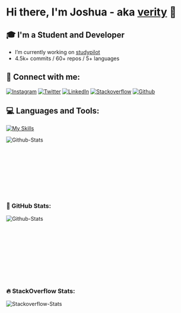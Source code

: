 # Hi there, I'm Joshua - aka [verity][website] 👋

## 🎓 I'm a Student and Developer

- I’m currently working on [studypilot][studypilot]
- 4.5k+ commits / 60+ repos / 5+ languages

## 📎 Connect with me:
[![Instagram](https://skillicons.dev/icons?i=instagram&theme=dark)](https://www.instagram.com/verity.dev/)
[![Twitter](https://skillicons.dev/icons?i=twitter&theme=dark)](https://twitter.com/verity_yt_/)
[![LinkedIn](https://skillicons.dev/icons?i=linkedin&theme=dark)](https://www.linkedin.com/in/joshua-schmidt-36831026b/)
[![Stackoverflow](https://skillicons.dev/icons?i=stackoverflow&theme=dark)](https://stackoverflow.com/users/13189807/verity?tab=profile)
[![Github](https://skillicons.dev/icons?i=github&theme=dark)](https://github.com/verityyt)
<br />

## 💻 Languages and Tools:
[![My Skills](https://skillicons.dev/icons?i=html,css,js,ts,git,electron,react,nodejs,npm,,idea,androidstudio,github,githubactions,,kotlin,java,gradle&perline=5&theme=dark)](https://skillicons.dev)

<img align="left" alt="Github-Stats" src="https://github-readme-stats.vercel.app/api/top-langs/?username=verityyt&layout=compact" />

<br />
<br />
<br />
<br />
<br />
<br />
<br />
<br />
<br />

### 💎 GitHub Stats:

<img align="left" alt="Github-Stats" src="https://github-readme-stats.vercel.app/api?username=verityyt&count_private=true&show_icons=true" />

<br />
<br />
<br />
<br />
<br />
<br />
<br />
<br />
<br />
<br />

### 🔥 StackOverflow Stats:

<img align="left" alt="Stackoverflow-Stats" src="https://github-readme-stackoverflow.vercel.app/?userID=13189807" />

[website]: https://verity-network.de/
[studypilot]: https://www.studypilot.app/
